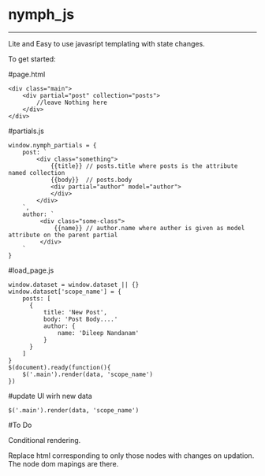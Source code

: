 # nymph_js
-------
Lite and Easy to use javasript templating with state changes.

To get started:


#page.html

    <div class="main">
        <div partial="post" collection="posts">
            //leave Nothing here
        </div>
    </div>
    
#partials.js

    window.nymph_partials = {
        post: `
            <div class="something">
                {{title}} // posts.title where posts is the attribute named collection
                {{body}}  // posts.body
                <div partial="author" model="author">
                </div>
            </div>
        `,
        author: `
             <div class="some-class">
                 {{name}} // author.name where auther is given as model attribute on the parent partial
             </div>
        `
    }
    
#load_page.js

    window.dataset = window.dataset || {}
    window.dataset['scope_name'] = {
        posts: [
          {
              title: 'New Post',
              body: 'Post Body....'
              author: {
                  name: 'Dileep Nandanam'
              }
          }
        ]
    }
    $(document).ready(function(){
        $('.main').render(data, 'scope_name')
    })
    
#update UI wirh new data
    
    $('.main').render(data, 'scope_name')
    
#To Do

Conditional rendering.

Replace html corresponding to only those nodes with changes on updation. The node dom mapings are there.
